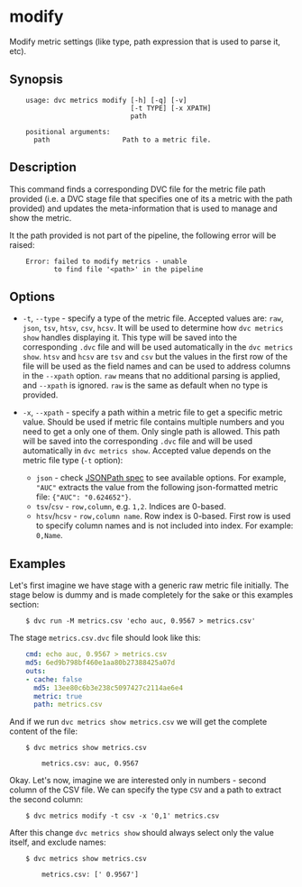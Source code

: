 # modify

Modify metric settings (like type, path expression that is used to parse it,
etc).

## Synopsis

```usage
    usage: dvc metrics modify [-h] [-q] [-v]
                              [-t TYPE] [-x XPATH]
                              path

    positional arguments:
      path                  Path to a metric file.
```

## Description

This command finds a corresponding DVC file for the metric file path provided
(i.e. a DVC stage file that specifies one of its a metric with the path
provided) and updates the meta-information that is used to manage and show the
metric.

It the path provided is not part of the pipeline, the following error will be
raised:

```text
    Error: failed to modify metrics - unable
           to find file '<path>' in the pipeline
```

## Options

* `-t`, `--type` - specify a type of the metric file. Accepted values are:
`raw`, `json`, `tsv`, `htsv`, `csv`, `hcsv`. It will be used to determine how
`dvc metrics show` handles displaying it. This type will be saved into the
corresponding `.dvc` file and will be used automatically in the `dvc metrics
show`. `htsv` and `hcsv` are `tsv` and `csv` but the values in the first row of
the file will be used as the field names and can be used to address columns in
the `--xpath` option. `raw` means that no additional parsing is applied, and
`--xpath` is ignored. `raw` is the same as default when no type is provided.

* `-x`, `--xpath` - specify a path within a metric file to get a specific metric
value. Should be used if metric file contains multiple numbers and you need to
get a only one of them. Only single path is allowed. This path will be saved
into the corresponding `.dvc` file and will be used automatically in `dvc
metrics show`. Accepted value depends on the metric file type (`-t` option):

  - `json` - check [JSONPath spec](https://goessner.net/articles/JsonPath/) to
  see available options. For example, `"AUC"` extracts the value from the
  following json-formatted metric file: `{"AUC": "0.624652"}`.
  - `tsv`/`csv` - `row,column`, e.g. `1,2`. Indices are 0-based.
  - `htsv`/`hcsv` - `row,column name`. Row index is 0-based. First row is used
  to specify column names and is not included into index. For example: `0,Name`.

## Examples

Let's first imagine we have stage with a generic raw metric file initially. The
stage below is dummy and is made completely for the sake or this examples
section:

```dvc
    $ dvc run -M metrics.csv 'echo auc, 0.9567 > metrics.csv'
```

The stage `metrics.csv.dvc` file should look like this:

```yaml
    cmd: echo auc, 0.9567 > metrics.csv
    md5: 6ed9b798bf460e1aa80b27388425a07d
    outs:
    - cache: false
      md5: 13ee80c6b3e238c5097427c2114ae6e4
      metric: true
      path: metrics.csv
```

And if we run `dvc metrics show metrics.csv` we will get the complete content
of the file:

```dvc
    $ dvc metrics show metrics.csv

        metrics.csv: auc, 0.9567
```

Okay. Let's now, imagine we are interested only in numbers - second column of
the CSV file. We can specify the type `CSV` and a path to extract the second
column:

```dvc
    $ dvc metrics modify -t csv -x '0,1' metrics.csv
```

After this change `dvc metrics show` should always select only the value itself,
and exclude names:

```dvc
    $ dvc metrics show metrics.csv

        metrics.csv: [' 0.9567']
```
